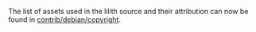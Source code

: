 The list of assets used in the lilith source and their attribution can now be found in [contrib/debian/copyright](../contrib/debian/copyright).
